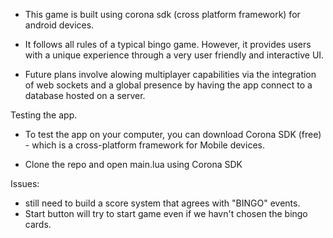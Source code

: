 - This game is built using corona sdk (cross platform framework) for android devices.

- It follows all rules of a typical bingo game. However, it provides users with a unique experience through
a very user friendly and interactive UI.

- Future plans involve alowing multiplayer capabilities via the integration of web sockets and a global presence
by having the app connect to a database hosted on a server.

Testing the app.

- To test the app on your computer, you can download Corona SDK (free) - which is a cross-platform framework for Mobile devices.

- Clone the repo and open main.lua using Corona SDK


Issues:

- still need to build a score system that agrees with "BINGO" events.
- Start button will try to start game even if we havn't chosen the bingo cards.


